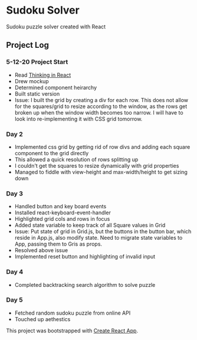 # Sudoku Solver
Sudoku puzzle solver created with React

## Project Log

### 5-12-20 Project Start 
- Read [Thinking in React](https://reactjs.org/docs/thinking-in-react.html)
- Drew mockup
- Determined component heirarchy
- Built static version
- Issue: I built the grid by creating a div for each row. This does not allow for the squares/grid to resize according to the window, as the rows get broken up when the window width becomes too narrow. I will have to look into re-implementing it with CSS grid tomorrow. 

### Day 2
- Implemented css grid by getting rid of row divs and adding each square component to the grid directly
- This allowed a quick resolution of rows splitting up
- I couldn't get the squares to resize dynamically with grid properties
- Managed to fiddle with view-height and max-width/height to get sizing down

### Day 3
- Handled button and key board events 
- Installed react-keyboard-event-handler
- Highlighted grid cols and rows in focus
- Added state variable to keep track of all Square values in Grid
- Issue: Put state of grid in Grid.js, but the buttons in the button bar, which reside in App.js, also modify state. Need to migrate state variables to App, passing them to Gris as props.
- Resolved above issue
- Implemented reset button and highlighting of invalid input

### Day 4
- Completed backtracking search algorithm to solve puzzle

### Day 5
- Fetched random sudoku puzzle from online API
- Touched up aethestics  





This project was bootstrapped with [Create React App](https://github.com/facebook/create-react-app).
